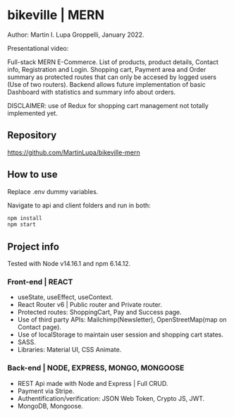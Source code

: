 # bikeville | MERN

Author: Martin I. Lupa Groppelli, January 2022.

Presentational video:

Full-stack MERN E-Commerce. List of products, product details, Contact info, Registration and Login. Shopping cart, Payment area and Order summary as protected routes that can only be accesed by logged users (Use of two routers).
Backend allows future implementation of basic Dashboard with statistics and summary info about orders.

DISCLAIMER: use of Redux for shopping cart management not totally implemented yet.

## Repository

https://github.com/MartinLupa/bikeville-mern

## How to use

Replace .env dummy variables.

Navigate to api and client folders and run in both:

```bash
npm install
npm start
```

## Project info

Tested with Node v14.16.1 and npm 6.14.12.

### Front-end | REACT

<ul>
  <li>useState, useEffect, useContext.
  <li>React Router v6 | Public router and Private router.
  <li>Protected routes: ShoppingCart, Pay and Success page.
  <li>Use of third party APIs: Mailchimp(Newsletter), OpenStreetMap(map on Contact page).
  <li>Use of localStorage to maintain user session and shopping cart states.
  <li>SASS.
  <li>Libraries: Material UI, CSS Animate.
</ul>

### Back-end | NODE, EXPRESS, MONGO, MONGOOSE

<ul>
  <li>REST Api made with Node and Express | Full CRUD. 
  <li>Payment via Stripe.
  <li>Authentification/verification: JSON Web Token, Crypto JS, JWT.
  <li>MongoDB, Mongoose.
</ul>
